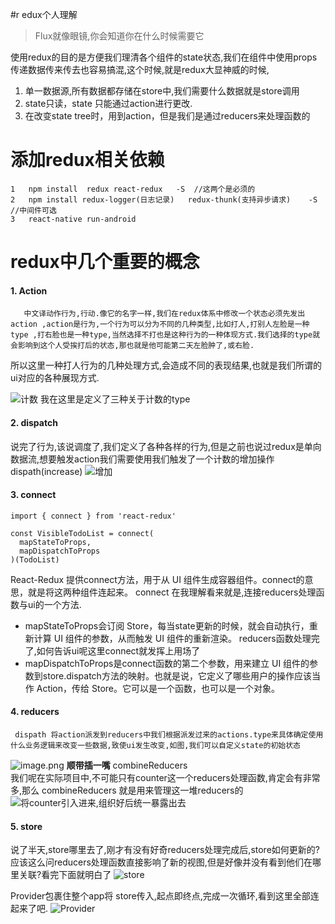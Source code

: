 
#r  edux个人理解
 >    Flux就像眼镜,你会知道你在什么时候需要它  

使用redux的目的是方便我们理清各个组件的state状态,我们在组件中使用props传递数据传来传去也容易搞混,这个时候,就是redux大显神威的时候,
1. 单一数据源,所有数据都存储在store中,我们需要什么数据就是store调用
2. state只读，state 只能通过action进行更改.
3. 在改变state tree时，用到action，但是我们是通过reducers来处理函数的

#   添加redux相关依赖

```
1   npm install  redux react-redux   -S  //这两个是必须的
2   npm install redux-logger(日志记录)   redux-thunk(支持异步请求)    -S    //中间件可选
3   react-native run-android
 ```


# redux中几个重要的概念

#### 1. Action 
       中文译动作行为,行动.像它的名字一样,我们在redux体系中修改一个状态必须先发出action ,action是行为,一个行为可以分为不同的几种类型,比如打人,打别人左脸是一种type ,打右脸也是一种type,当然选择不打也是这种行为的一种体现方式.我们选择的type就会影响到这个人受挨打后的状态,那也就是他可能第二天左脸肿了,或右脸.
所以这里一种打人行为的几种处理方式,会造成不同的表现结果,也就是我们所谓的 ui对应的各种展现方式.

![计数](http://upload-images.jianshu.io/upload_images/4985985-a58fad88cb896f2f.png?imageMogr2/auto-orient/strip%7CimageView2/2/w/1240)
我在这里是定义了三种关于计数的type 

#### 2. dispatch 
说完了行为,该说调度了,我们定义了各种各样的行为,但是之前也说过redux是单向数据流,想要触发action我们需要使用我们触发了一个计数的增加操作dispath(increase)
![增加](http://upload-images.jianshu.io/upload_images/4985985-ec545f2f3d7d2b98.png?imageMogr2/auto-orient/strip%7CimageView2/2/w/1240)



#### 3.  connect
```
import { connect } from 'react-redux'

const VisibleTodoList = connect(
  mapStateToProps,
  mapDispatchToProps
)(TodoList)
```

  React-Redux 提供connect方法，用于从 UI 组件生成容器组件。connect的意思，就是将这两种组件连起来。
  connect 在我理解看来就是,连接reducers处理函数与ui的一个方法.
+ mapStateToProps会订阅 Store，每当state更新的时候，就会自动执行，重新计算 UI 组件的参数，从而触发 UI 组件的重新渲染。
 reducers函数处理完了,如何告诉ui呢这里connect就发挥上用场了
+ mapDispatchToProps是connect函数的第二个参数，用来建立 UI 组件的参数到store.dispatch方法的映射。也就是说，它定义了哪些用户的操作应该当作 Action，传给 Store。它可以是一个函数，也可以是一个对象。

#### 4. reducers
     dispath 将action派发到reducers中我们根据派发过来的actions.type来具体确定使用什么业务逻辑来改变一些数据,致使ui发生改变,如图,我们可以自定义state的初始状态
![image.png](http://upload-images.jianshu.io/upload_images/4985985-f440cedc079d52ec.png?imageMogr2/auto-orient/strip%7CimageView2/2/w/1240)
**顺带插一嘴**
combineReducers  
我们呢在实际项目中,不可能只有counter这一个reducers处理函数,肯定会有非常多,那么 combineReducers 就是用来管理这一堆reducers的
![将counter引入进来,组织好后统一暴露出去](http://upload-images.jianshu.io/upload_images/4985985-29738a8145bbab34.png?imageMogr2/auto-orient/strip%7CimageView2/2/w/1240)

#### 5. store
 说了半天,store哪里去了,刚才有没有好奇reducers处理完成后,store如何更新的?应该这么问reducers处理函数直接影响了新的视图,但是好像并没有看到他们在哪里关联?看完下面就明白了
![store](http://upload-images.jianshu.io/upload_images/4985985-73658aa970dcea32.png?imageMogr2/auto-orient/strip%7CimageView2/2/w/1240)

Provider包裹住整个app将 store传入,起点即终点,完成一次循环,看到这里全部连起来了吧.
![Provider](http://upload-images.jianshu.io/upload_images/4985985-a2833f93a0a0f138.png?imageMogr2/auto-orient/strip%7CimageView2/2/w/1240)










